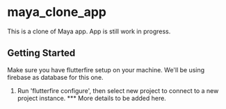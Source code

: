 # maya_clone_app

This is a clone of Maya app.
App is still work in progress.

## Getting Started

Make sure you have flutterfire setup on your machine. We'll be using firebase as database for this one.

1. Run 'flutterfire configure', then select new project to connect to a new project instance.
*** More details to be added here.
